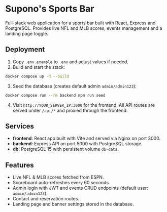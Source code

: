 # Supono's Sports Bar

Full-stack web application for a sports bar built with React, Express and PostgreSQL. Provides live NFL and MLB scores, events management and a landing page toggle.

## Deployment

1. Copy `.env.example` to `.env` and adjust values if needed.
2. Build and start the stack:

```bash
docker compose up -d --build
```

3. Seed the database (creates default admin `admin/admin123`):

```bash
docker compose run --rm backend npm run seed
```

4. Visit `http://YOUR_SERVER_IP:3000` for the frontend. All API routes are served under `/api/*` and proxied through the frontend.

## Services
- **frontend**: React app built with Vite and served via Nginx on port 3000.
- **backend**: Express API on port 5000 with PostgreSQL storage.
- **db**: PostgreSQL 15 with persistent volume `db-data`.

## Features
- Live NFL & MLB scores fetched from ESPN.
- Scoreboard auto-refreshes every 60 seconds.
- Admin login with JWT and events CRUD endpoints (default user: `admin/admin123`).
- Contact and reservation routes.
- Landing page and banner settings stored in the database.
